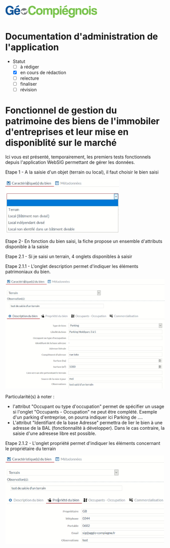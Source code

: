 ![picto](img/Logo_web-GeoCompiegnois.png)

# Documentation d'administration de l'application #


* Statut
  - [ ] à rédiger
  - [x] en cours de rédaction
  - [ ] relecture
  - [ ] finaliser
  - [ ] révision

# Fonctionnel de gestion du patrimoine des biens de l'immobiler d'entreprises et leur mise en disponiblité sur le marché

Ici vous est présenté, temporairement, les premiers tests fonctionnels depuis l'application WebSIG permettant de gérer les données.

Etape 1 - A la saisie d'un objet (terrain ou local), il faut choisir le bien saisi

![picto](../img/choix_1.png)

Etape 2- En fonction du bien saisi, la fiche propose un ensemble d'attributs disponible à la saisie

Etape 2.1 - Si je saisi un terrain, 4 onglets disponibles à saisir

Etape 2.1.1 - L'onglet description permet d'indiquer les éléments patrimoniaux du bien.

![picto](../img/choix_211.png)

Particularité(s) à noter :
* l'attribut "Occupant ou type d'occupation" permet de spécifier un usage si l'onglet "Occupants - Occupation" ne peut être complété. Exemple d'un parking d'entreprise, on pourra indiquer ici Parking de ....
* L'attribut "Identifiant de la base Adresse" permettra de lier le bien à une adresse de la BAL (fonctionnalité à développer). Dans le cas contraire, la saisie d'une adresese libre est possible.

Etape 2.1.2 - L'onglet propriété permet d'indiquer les éléments concernant le propriétaire du terrain

![picto](../img/choix_212.png)
